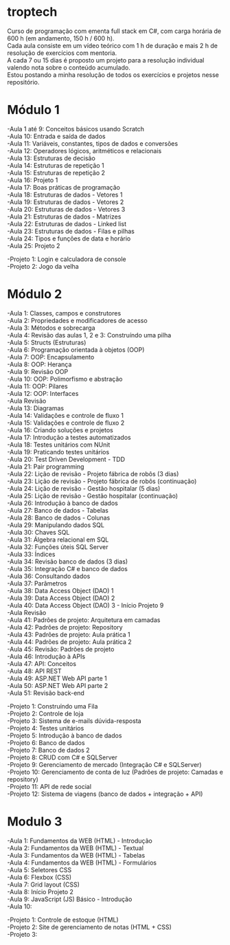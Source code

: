 # troptech
Curso de programação com ementa full stack em C#, com carga horária de 600 h (em andamento, 150 h / 600 h).  
Cada aula consiste em um vídeo teórico com 1 h de duração e mais 2 h de resolução de exercícios com mentoria.  
A cada 7 ou 15 dias é proposto um projeto para a resolução individual valendo nota sobre o conteúdo acumulado.  
Estou postando a minha resolução de todos os exercícios e projetos nesse repositório.  
  
# Módulo 1  
-Aula 1 até 9: Conceitos básicos usando Scratch  
-Aula 10: Entrada e saída de dados  
-Aula 11: Variáveis, constantes, tipos de dados e conversões  
-Aula 12: Operadores lógicos, aritméticos e relacionais  
-Aula 13: Estruturas de decisão  
-Aula 14: Estruturas de repetição 1  
-Aula 15: Estruturas de repetição 2  
-Aula 16: Projeto 1  
-Aula 17: Boas práticas de programação  
-Aula 18: Estruturas de dados - Vetores 1  
-Aula 19: Estruturas de dados - Vetores 2  
-Aula 20: Estruturas de dados - Vetores 3  
-Aula 21: Estruturas de dados - Matrizes  
-Aula 22: Estruturas de dados - Linked list  
-Aula 23: Estruturas de dados - Filas e pilhas  
-Aula 24: Tipos e funções de data e horário  
-Aula 25: Projeto 2  

-Projeto 1: Login e calculadora de console  
-Projeto 2: Jogo da velha  

# Módulo 2  
-Aula 1: Classes, campos e construtores  
-Aula 2: Propriedades e modificadores de acesso  
-Aula 3: Métodos e sobrecarga  
-Aula 4: Revisão das aulas 1, 2 e 3: Construíndo uma pilha  
-Aula 5: Structs (Estruturas)  
-Aula 6: Programação orientada à objetos (OOP)  
-Aula 7: OOP: Encapsulamento  
-Aula 8: OOP: Herança  
-Aula 9: Revisão OOP  
-Aula 10: OOP: Polimorfismo e abstração  
-Aula 11: OOP: Pilares  
-Aula 12: OOP: Interfaces  
-Aula Revisão  
-Aula 13: Diagramas  
-Aula 14: Validações e controle de fluxo 1   
-Aula 15: Validações e controle de fluxo 2  
-Aula 16: Criando soluções e projetos  
-Aula 17: Introdução a testes automatizados  
-Aula 18: Testes unitários com NUnit  
-Aula 19: Praticando testes unitários  
-Aula 20: Test Driven Development - TDD  
-Aula 21: Pair programming  
-Aula 22: Lição de revisão - Projeto fábrica de robôs (3 dias)  
-Aula 23: Lição de revisão - Projeto fábrica de robôs (continuação)  
-Aula 24: Lição de revisão - Gestão hospitalar (5 dias)  
-Aula 25: Lição de revisão - Gestão hospitalar (continuação)  
-Aula 26: Introdução à banco de dados  
-Aula 27: Banco de dados - Tabelas  
-Aula 28: Banco de dados - Colunas  
-Aula 29: Manipulando dados SQL  
-Aula 30: Chaves SQL  
-Aula 31: Álgebra relacional em SQL  
-Aula 32: Funções úteis SQL Server  
-Aula 33: Índices  
-Aula 34: Revisão banco de dados (3 dias)  
-Aula 35: Integração C# e banco de dados  
-Aula 36: Consultando dados  
-Aula 37: Parâmetros  
-Aula 38: Data Access Object (DAO) 1  
-Aula 39: Data Access Object (DAO) 2  
-Aula 40: Data Access Object (DAO) 3 - Início Projeto 9   
-Aula Revisão  
-Aula 41: Padrões de projeto: Arquitetura em camadas  
-Aula 42: Padrões de projeto: Repository  
-Aula 43: Padrões de projeto: Aula prática 1  
-Aula 44: Padrões de projeto: Aula prática 2  
-Aula 45: Revisão: Padrões de projeto  
-Aula 46: Introdução à APIs  
-Aula 47: API: Conceitos  
-Aula 48: API REST  
-Aula 49: ASP.NET Web API parte 1  
-Aula 50: ASP.NET Web API parte 2  
-Aula 51: Revisão back-end  
  
-Projeto 1: Construíndo uma Fila  
-Projeto 2: Controle de loja  
-Projeto 3: Sistema de e-mails dúvida-resposta  
-Projeto 4: Testes unitários  
-Projeto 5: Introdução à banco de dados  
-Projeto 6: Banco de dados  
-Projeto 7: Banco de dados 2  
-Projeto 8: CRUD com C# e SQLServer    
-Projeto 9: Gerenciamento de mercado (Integração C# e SQLServer)  
-Projeto 10: Gerenciamento de conta de luz (Padrões de projeto: Camadas e repository)  
-Projeto 11: API de rede social  
-Projeto 12: Sistema de viagens (banco de dados + integração + API)  

# Modulo 3  
-Aula 1: Fundamentos da WEB (HTML) - Introdução  
-Aula 2: Fundamentos da WEB (HTML) - Textual  
-Aula 3: Fundamentos da WEB (HTML) - Tabelas  
-Aula 4: Fundamentos da WEB (HTML) - Formulários  
-Aula 5: Seletores CSS  
-Aula 6: Flexbox (CSS)  
-Aula 7: Grid layout (CSS)  
-Aula 8: Início Projeto 2  
-Aula 9: JavaScript (JS) Básico - Introdução  
-Aula 10:   
  
-Projeto 1: Controle de estoque (HTML)  
-Projeto 2: Site de gerenciamento de notas (HTML + CSS)  
-Projeto 3:   